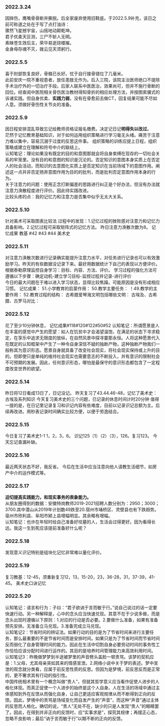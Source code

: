 ### 2022.3.24  
因摔伤，鹰嘴骨骨断并撕脱。后全家废弃使用旧鞋底。于2022.5.9补充，该日之前可称道之处在于写了点打油诗：  
骤然飞星撼宇宙，山摇地动颠乾坤。  君子优柔天叵测，三尸不斩人无明。  素昧苍生效后主，荣华易逝琼楼摧。  金身毋存魂不灭，拨云见天须躬行。  

### 2022.5.5  
喜于肘部恢复良好，骨骼已长好。忧于自行接骨错位了几毫米。  
此前安庆一院不重视患者，放任患肢无作为。后入三院，该院主治医师绝口不提除手术治疗外的一切治疗手段。后家人联系中医医治，效果尚可，但并不施行骨断的回位。经查阅中医院相关骨伤医治教材得知骨折的相应处理方法，并按图索骥式的诉诸实践。但自身优柔、**实践力弱**，没有在骨愈前去做CT，回复结果可能不尽如人意。须做好骨伤性关节炎的准备。

### 2022.5.9  
因日程安排混乱导致忘记给教师资格证报名缴费。决定记日记**明得失以改过**。  
茫然于记忆教育基础知识，对于如何运用组织策略进行学习毫无头绪。痛苦于注意力难以集中，容易沉溺于过度的反思这件事。
组织策略的训练应提上日程，组织策略或建立在理解和符号中介的联结上。  
认知笔记：理论如果没有既定的目的和意图那就会将自身束缚在现存的一切社会关系的牢笼里。没有目的和意图的知识是沉沦的。否定知识的意图本身实质上在否定人的社会活动，而知识的去意图化实质上是否定知识在当前场域下的意图作用。阐述这一点并非否定扬弃意图作用为目的的批判，而是批判否定意图作用本身的行为。  
关于注意力的问题：使用正念打断偏差的思路进行纠正是个好办法，但没有办法就注意力涣散程度进行评价。因此待实践改进。  
比较头疼的点：我的记忆力和注意力是否集中似乎无太大关系。

### 2022.5.10  
针对美术可采取图表比较法
过程中的发现：1.记忆过程的挫败感对注意力和记忆力具备影响。2.记忆过程可采取矩阵式的记忆方法。
昨日注意力涣散次数为8。
记忆成果 教基 #42 #43 #44 美术史 

### 2022.5.11  
对注意力涣散次数进行记录确实能提升注意力水平，对任务进行记录也可以有效激励学习。昨天的有些数据没记录下来。最好用数据统计下自己的表现以方便评价。  
根据泰勒原理监控自身学习：目标、内容、方法、评价。
学习过程的强化方法可遵循以下步骤：确定动机-建立学习目标-监控过程并记录-进行评价  
今日的最大问题在于难以进入学习状态，显得比较焦躁。可能原因是没有形成相应习惯。
记忆成果：
51.小学教育的启蒙作用：
50.教学主要任务： 
！49.教学的主要作用：
52.教育过程的结构：
古希腊爱琴海文明包括哪些文明：
古埃及、古希腊、古罗马对比：

### 2022.5.12  
花了至少10分钟休息，
记忆成果#118#120#122#50#52
认知笔记：所谓愿景是人在丰富的感觉中产生的愿望：如人在饥贫中才会渴望温饱，在满足的状态下寻求稳定，在享乐中追求无限度的放纵，在自然风景中探寻霎那永恒。人将这种愿景代入在既定的认知框架中产生了一种令自身深信不疑的独断产物，这种独断产物我们一般称其为意识形态。愿景自身就具备了改变社会现实，将社会现实保持或上升的目的。但即使只是单纯的维持社会现实也需要意志的不断投入，并有意识的限制社会不可预期的发展。因此，任何意识形态，哪怕是最保守的意识形态都包含了一定程度改变世界的欲望。

### 2022.5.14  
昨日将12日看成13日了，日记没记。
昨天复习了43.44.46-48，记忆了美术史：古埃及系列知识
今天复习美术史的三个问题，已记录的休息时间计时20分钟
值得一提的是，在日记里记录复习和识记内容有些难度，目前以记录识记总额为主。后续再改进。用秒表记录时间确实比较方便，以便于劳逸结合。

### 2022.5.15  
今日复习了美术史1-1 1，2，3，6。
识记125（1）（2）（3），126。复习123。
今天忘记查漏补缺。

### 2022.5.16  
最近两天状态不好，我反省。
今后在生活中应当注意向他人请教生活细节，如房产中介的运作模式等。

### 2022.5.17
**迫切提高实践能力，和现实事务的表象能力。**  
从朋友圈得到的数据：安徽特岗教师2019-2021招聘人数分别为：2950；3000；3700.其中潜山从2019年计划数49跌至20.宿州市埇桥区、灵壁县也有下跌趋势。亳州市欣利县、阜阳市颍上县增幅明显。其余略有增幅。  
认知笔记：也许在年轻时给自己准备好坟墓的人，生活会过得更好。因为看得长远。我这一生到死应该提前准备好什么呢？

### 2022.5.18
发现意义识记特别是组块化记忆非常难以量化评价。

### 2022.5.19
复习教基：12-45，须重新复习12，13，15-20，23，36-28，31，37-39，41-45。
美术史口诀记忆

### 2022.5.20
认知笔记：语言和行为：子曰：“君子欲讷于言而敏于行。”说自己说过的话一定要快速行动。另一种解释是，心中的念头应当快速兑现。其意不在于少说多做，而是念头出现时遵循以下原则：1.对应的行动是否必要。2.要做什么准备，如果有准备预先安排。无准备立马兑现。3.准备完成立马兑现。  
认知笔记2：节省时间的辨证法。如果行动的目的是为了节省时间来进行主要任务，那么最重要的不是节省时间而是安排时间。如果只是为了节省时间而节省时间反而弱化了自身管理时间的能力。因此在生活中切割自身必要劳动时间的事务性工作恰恰应该分配时间进行运作的。其目的是培养时间管理能力来高效利用时间。  
认知笔记3：昨晚做梦梦到半途被梦里的声音劈头盖脸一顿责骂。该梦的契机应是：1.父母，尤其母亲突如其来的情感宣泄。2.网络小说中关于梦的表述。梦中宣泄的观念就分类看，应属于前反思性质的反思。但因为是梦境，前反思反而是正常的，更不奢求其有行动的指引性。  
中国传统相术里有一个概念叫做“贵人”，但就其哲学意义应当看作促使人进步的人格化体现。而真正促使一个人进步的始终是这个人自身。人在生活的场域中通过主体感知到外在反馈从而强化自身，让自己更适应客观规律从而不断得到正向的反馈。因此，梦境中的责骂是场域变化而自发产生的“声音”，而这种“声音”通过主体的反思而人格化。确切的说，“贵人”无处不在，缺少的只是人发现“贵人”的眼睛罢了。因此，在得到并非正向的反馈时，应“实事求是”，探究其规律；再摆正心态，忽略不良影响；最后“讷于言而敏于行”以期不断的正向的反馈。  